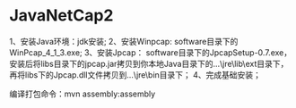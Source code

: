 # JavaNetCap2
1、安装Java环境：jdk安装;
2、安装Winpcap: software目录下的WinPcap_4_1_3.exe;
3、安装Jpcap： software目录下的JpcapSetup-0.7.exe，安装后将libs目录下的jpcap.jar拷贝到你本地Java目录下的...\jre\lib\ext目录下，再将libs下的Jpcap.dll文件拷贝到...\jre\bin目录下；
4、完成基础安装；

编译打包命令：mvn assembly:assembly